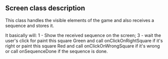 ## Screen class description

This class handles the visible elements of the game and also
receives a sequence and stores it.

It basically will:
    1 - Show the received sequence on the screen;
    3 - wait the user's click for
            paint this square Green and call onClickOnRightSquare if it's right or
            paint this square Red and call onClickOnWrongSquare if it's wrong or
            call onSequenceDone if the sequence is done.